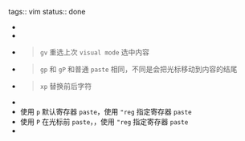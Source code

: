 tags:: vim
status:: done

-
-
- > `gv` 重选上次 `visual mode` 选中内容
- > `gp` 和 `gP` 和普通 `paste` 相同，不同是会把光标移动到内容的结尾
- > `xp` 替换前后字符
-
- 使用 `p` 默认寄存器 `paste`，使用 `"reg` 指定寄存器 `paste`
- 使用 `P` 在光标前 `paste`，，使用 `"reg` 指定寄存器 `paste`
-
